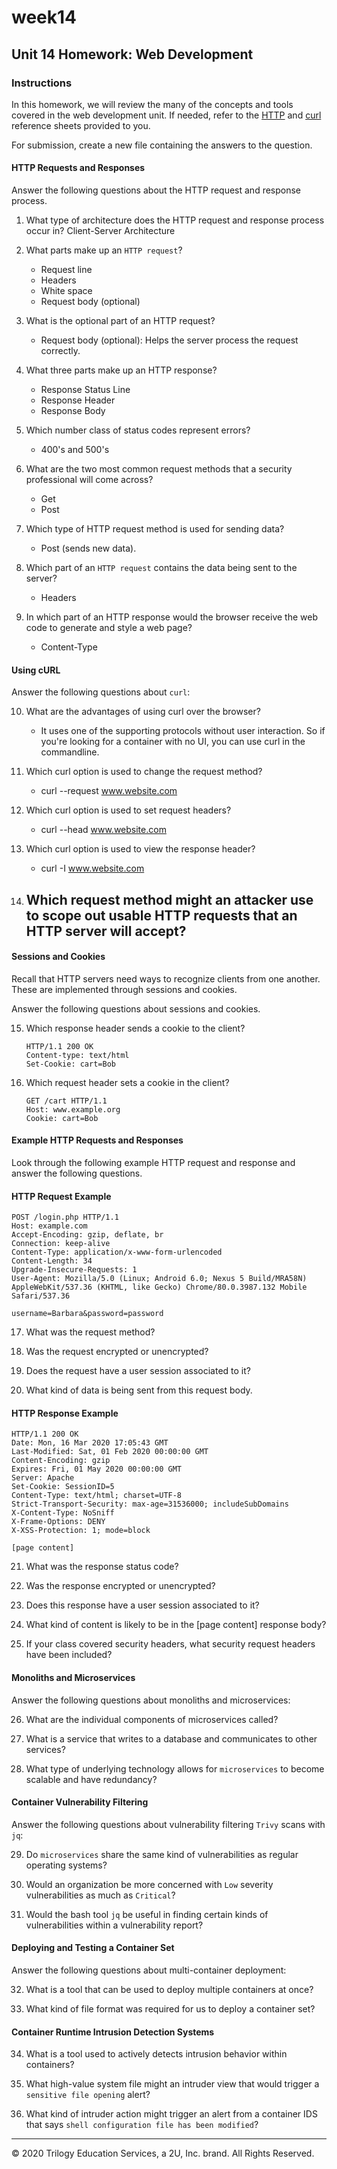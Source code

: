 # week14
## Unit 14 Homework: Web Development

### Instructions

In this homework, we will review the many of the concepts and tools covered in the web development unit. If needed, refer to the [HTTP](./HTTP_Reference.md) and [curl](./cURL_Reference.md) reference sheets provided to you.

For submission, create a new file containing the answers to the question.

#### HTTP Requests and Responses

Answer the following questions about the HTTP request and response process.

1. What type of architecture does the HTTP request and response process occur in?
    Client-Server Architecture

2. What parts make up an `HTTP request`?
    - Request line
    - Headers 
    - White space
    - Request body (optional)

3. What is the optional part of an HTTP request?
    - Request body (optional): Helps the server process the request correctly.

4. What three parts make up an HTTP response?
    - Response Status Line
    - Response Header 
    - Response Body

5. Which number class of status codes represent errors?
    - 400's and 500's

6. What are the two most common request methods that a security professional will come across?
    - Get
    - Post

7. Which type of HTTP request method is used for sending data?
    - Post (sends new data).

8. Which part of an `HTTP request` contains the data being sent to the server?
    - Headers

9. In which part of an HTTP response would the browser receive the web code to generate and style a web page?
    - Content-Type

#### Using cURL

Answer the following questions about `curl`:

10. What are the advantages of using curl over the browser?
    - It uses one of the supporting protocols without user interaction. So if you're looking for a container with no UI, you can use curl in the commandline.

11. Which curl option is used to change the request method?
    - curl --request www.website.com

12. Which curl option is used to set request headers?
    - curl --head www.website.com

13. Which curl option is used to view the response header?
    - curl -I www.website.com

14. Which request method might an attacker use to scope out usable HTTP requests that an HTTP server will accept?
    - 

#### Sessions and Cookies

Recall that HTTP servers need ways to recognize clients from one another. These are implemented through sessions and cookies.

Answer the following questions about sessions and cookies.

15. Which response header sends a cookie to the client?

    ```HTTP
    HTTP/1.1 200 OK
    Content-type: text/html
    Set-Cookie: cart=Bob
    ```

16. Which request header sets a cookie in the client?

    ```HTTP
    GET /cart HTTP/1.1
    Host: www.example.org
    Cookie: cart=Bob
    ```

#### Example HTTP Requests and Responses

Look through the following example HTTP request and response and answer the following questions.

#### HTTP Request Example

```HTTP
POST /login.php HTTP/1.1
Host: example.com
Accept-Encoding: gzip, deflate, br
Connection: keep-alive
Content-Type: application/x-www-form-urlencoded
Content-Length: 34
Upgrade-Insecure-Requests: 1
User-Agent: Mozilla/5.0 (Linux; Android 6.0; Nexus 5 Build/MRA58N) AppleWebKit/537.36 (KHTML, like Gecko) Chrome/80.0.3987.132 Mobile Safari/537.36

username=Barbara&password=password
```

17. What was the request method?

18. Was the request encrypted or unencrypted?

19. Does the request have a user session associated to it?

20. What kind of data is being sent from this request body.

#### HTTP Response Example

```HTTP
HTTP/1.1 200 OK
Date: Mon, 16 Mar 2020 17:05:43 GMT
Last-Modified: Sat, 01 Feb 2020 00:00:00 GMT
Content-Encoding: gzip
Expires: Fri, 01 May 2020 00:00:00 GMT
Server: Apache
Set-Cookie: SessionID=5
Content-Type: text/html; charset=UTF-8
Strict-Transport-Security: max-age=31536000; includeSubDomains
X-Content-Type: NoSniff
X-Frame-Options: DENY
X-XSS-Protection: 1; mode=block

[page content]
```

21. What was the response status code?

22. Was the response encrypted or unencrypted?

23. Does this response have a user session associated to it?

24. What kind of content is likely to be in the [page content] response body?

25. If your class covered security headers, what security request headers have been included?

#### Monoliths and Microservices

Answer the following questions about monoliths and microservices:

26. What are the individual components of microservices called?

27. What is a service that writes to a database and communicates to other services?

28. What type of underlying technology allows for `microservices` to become scalable and have redundancy?

#### Container Vulnerability Filtering

Answer the following questions about vulnerability filtering `Trivy` scans with `jq`:

29. Do `microservices` share the same kind of vulnerabilities as regular operating systems?

30. Would an organization be more concerned with `Low` severity vulnerabilities as much as `Critical`?

31. Would the bash tool `jq` be useful in finding certain kinds of vulnerabilities within a vulnerability report?

#### Deploying and Testing a Container Set

Answer the following questions about multi-container deployment:

32. What is a tool that can be used to deploy multiple containers at once?

33. What kind of file format was required for us to deploy a container set?

#### Container Runtime Intrusion Detection Systems

34. What is a tool used to actively detects intrusion behavior within containers?

35. What high-value system file might an intruder view that would trigger a `sensitive file opening` alert?

36. What kind of intruder action might trigger an alert from a container IDS that says `shell configuration file has been modified`?

---

© 2020 Trilogy Education Services, a 2U, Inc. brand. All Rights Reserved.
